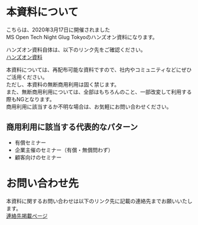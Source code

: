 # 本資料について

こちらは、2020年3月17日に開催されました<br>
MS Open Tech Night Glug Tokyoのハンズオン資料になります。<br>

ハンズオン資料自体は、以下のリンク先をご確認ください。<br>
[ハンズオン資料](https://github.com/rnakamuramartiny/20200316_MSOpenTechNightGlugTokyo/blob/master/Handson.md)

本資料については、再配布可能な資料ですので、社内やコミュニティなどにぜひご活用ください。<br>
ただし、本資料の無断商用利用は固く禁じます。<br>
また、無断商用利用については、全部はもちろんのこと、一部改変して利用する際もNGとなります。<br>
商用利用に該当するか不明な場合は、お気軽にお問い合わせください。<br>

## 商用利用に該当する代表的なパターン

* 有償セミナー
* 企業主催のセミナー（有償・無償問わず）
* 顧客向けのセミナー

# お問い合わせ先

本資料に関するお問い合わせは以下のリンク先に記載の連絡先までお願いいたします。<br>
[連絡先掲載ページ](http://bit.ly/Sentreseau_CTO_Info)
